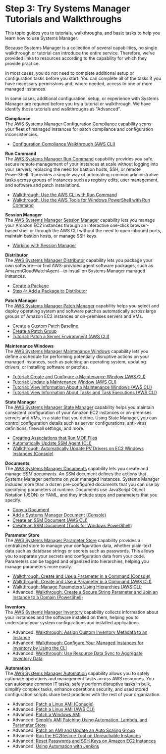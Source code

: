 # Step 3: Try Systems Manager Tutorials and Walkthroughs<a name="getting-started-walkthroughs"></a>

This topic guides you to tutorials, walkthroughs, and basic tasks to help you learn how to use Systems Manager\.

Because Systems Manager is a collection of several capabilities, no single walkthrough or tutorial can introduce the entire service\. Therefore, we've provided links to resources according to the capability for which they provide practice\.

In most cases, you do not need to complete additional setup or configuration tasks before you start\. You can complete all of the tasks if you have necessary permissions and, where needed, access to one or more managed instances\.

In some cases, additional configuration, setup, or experience with Systems Manager are required before you try a tutorial or walkthrough\. We have identify those tutorials and walkthroughs as "Advanced"\.

**Compliance**  
The [AWS Systems Manager Configuration Compliance](systems-manager-compliance.md) capability scans your fleet of managed instances for patch compliance and configuration inconsistencies\.
+ [Configuration Compliance Walkthrough \(AWS CLI\)](sysman-compliance-walk.md)

**Run Command**  
The [AWS Systems Manager Run Command](execute-remote-commands.md) capability provides you safe, secure remote management of your instances at scale without logging into your servers, replacing the need for bastion hosts, SSH, or remote PowerShell\. It provides a simple way of automating common administrative tasks across groups of instances such as registry edits, user management, and software and patch installations\.
+ [Walkthrough: Use the AWS CLI with Run Command](walkthrough-cli.md)
+ [Walkthrough: Use the AWS Tools for Windows PowerShell with Run Command](walkthrough-powershell.md)

**Session Manager**  
The [AWS Systems Manager Session Manager](session-manager.md) capability lets you manage your Amazon EC2 instances through an interactive one\-click browser\-based shell or through the AWS CLI without the need to open inbound ports, maintain bastion hosts, or manage SSH keys\.
+ [Working with Session Manager](session-manager-working-with.md)

**Distributor**  
The [AWS Systems Manager Distributor](distributor.md) capability lets you package your own software—or find AWS\-provided agent software packages, such as AmazonCloudWatchAgent—to install on Systems Manager managed instances\.
+ [Create a Package](distributor-working-with-packages-create.md)
+ [Step 4: Add a Package to Distributor](distributor-working-with-packages-create.md#distributor-working-with-packages-add)

**Patch Manager**  
The [AWS Systems Manager Patch Manager](systems-manager-patch.md) capability helps you select and deploy operating system and software patches automatically across large groups of Amazon EC2 instances or on\-premises servers and VMs\.
+ [Create a Custom Patch Baseline](sysman-patch-baseline-console.md)
+ [Create a Patch Group](sysman-patch-group-tagging.md)
+ [Tutorial: Patch a Server Environment \(AWS CLI\)](sysman-patch-cliwalk.md)

**Maintenance Windows**  
The [AWS Systems Manager Maintenance Windows](systems-manager-maintenance.md) capability lets you define a schedule for performing potentially disruptive actions on your managed instances, such as patching an operating system, updating drivers, or installing software or patches\.
+ [Tutorial: Create and Configure a Maintenance Window \(AWS CLI\)](maintenance-windows-cli-tutorials-create.md)
+ [Tutorial: Update a Maintenance Window \(AWS CLI\)](maintenance-windows-cli-tutorials-update.md)
+ [Tutorial: View Information About a Maintenance Windows \(AWS CLI\)](maintenance-windows-cli-tutorials-describe.md)
+ [Tutorial: View Information About Tasks and Task Executions \(AWS CLI\)](mw-cli-tutorial-task-info.md)

**State Manager**  
The [AWS Systems Manager State Manager](systems-manager-state.md) capability helps you maintain consistent configuration of your Amazon EC2 instances or on\-premises servers and VMs, in a state that you define\. Using State Manager, you can control configuration details such as server configurations, anti\-virus definitions, firewall settings, and more\.
+ [Creating Associations that Run MOF Files](systems-manager-state-manager-using-mof-file.md)
+ [Automatically Update SSM Agent \(CLI\)](sysman-state-cli.md)
+ [Walkthrough: Automatically Update PV Drivers on EC2 Windows Instances \(Console\)](sysman-state-pvdriver.md)

**Documents**  
The [AWS Systems Manager Documents](sysman-ssm-docs.md) capability lets you create and manage *SSM documents*\. An SSM document defines the actions that Systems Manager performs on your managed instances\. Systems Manager includes more than a dozen pre\-configured documents that you can use by specifying parameters at runtime\. Documents use JavaScript Object Notation \(JSON\) or YAML, and they include steps and parameters that you specify\. 
+ [Copy a Document](copy-document.md)
+ [Add a Systems Manager Document \(Console\)](create-ssm-console.md)
+ [Create an SSM Document \(AWS CLI\)](create-ssm-document-cli.md)
+ [Create an SSM Document \(Tools for Windows PowerShell\)](create-ssm-document-ps.md)

**Parameter Store**  
The [AWS Systems Manager Parameter Store](systems-manager-parameter-store.md) capability provides a centralized store to manage your configuration data, whether plain\-text data such as database strings or secrets such as passwords\. This allows you to separate your secrets and configuration data from your code\. Parameters can be tagged and organized into hierarchies, helping you manage parameters more easily\.
+ [Walkthrough: Create and Use a Parameter in a Command \(Console\)](sysman-paramstore-console.md)
+ [Walkthrough: Create and Use a Parameter in a Command \(AWS CLI\)](sysman-paramstore-cli.md)
+ [Walkthrough: Manage Parameters Using Hierarchies \(AWS CLI\)](sysman-paramstore-walk-hierarchies.md)
+ Advanced: [Walkthrough: Create a Secure String Parameter and Join an Instance to a Domain \(PowerShell\)](sysman-param-securestring-walkthrough.md)

**Inventory**  
The [AWS Systems Manager Inventory](systems-manager-inventory.md) capability collects information about your instances and the software installed on them, helping you to understand your system configurations and installed applications\.
+ Advanced: [Walkthrough: Assign Custom Inventory Metadata to an Instance](sysman-inventory-walk-custom.md)
+ Advanced: [Walkthrough: Configure Your Managed Instances for Inventory by Using the CLI](sysman-inventory-cliwalk.md)
+ Advanced: [Walkthrough: Use Resource Data Sync to Aggregate Inventory Data](sysman-inventory-resource-data-sync.md)

**Automation**  
The [AWS Systems Manager Automation](systems-manager-automation.md) capability allows you to safely automate operations and management tasks across AWS resources\. You can automate common IT tasks, safely perform disruptive tasks in bulk, simplify complex tasks, enhance operations security, and used stored configuration scripts share best practices with the rest of your organization\.
+ Advanced: [Patch a Linux AMI \(Console\)](automation-walk-patch-linux-ami-console.md)
+ Advanced: [Patch a Linux AMI \(AWS CLI\)](automation-walk-patch-linux-ami-cli.md)
+ Advanced: [Patch a Windows AMI](automation-walk-patch-windows-ami-cli.md)
+ Advanced: [Simplify AMI Patching Using Automation, Lambda, and Parameter Store](automation-walk-patch-windows-ami-simplify.md)
+ Advanced: [Patch an AMI and Update an Auto Scaling Group](automation-walk-patch-windows-ami-autoscaling.md)
+ Advanced: [Run the EC2Rescue Tool on Unreachable Instances](automation-ec2rescue.md)
+ Advanced: [Reset Passwords and SSH Keys on Amazon EC2 Instances](automation-ec2reset.md)
+ Advanced: [Using Automation with Jenkins](automation-jenkins.md)